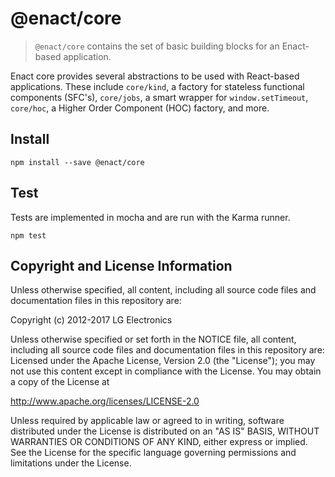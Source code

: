 # @enact/core

> `@enact/core` contains the set of basic building blocks for an Enact-based application.

Enact core provides several abstractions to be used with React-based applications.  These include `core/kind`, a
factory for stateless functional components (SFC's), `core/jobs`, a smart wrapper for `window.setTimeout`,
`core/hoc`, a Higher Order Component (HOC) factory, and more.

## Install

```
npm install --save @enact/core
```

## Test

Tests are implemented in mocha and are run with the Karma runner.

```
npm test
```

## Copyright and License Information

Unless otherwise specified, all content, including all source code files and documentation files in this repository are:

Copyright (c) 2012-2017 LG Electronics

Unless otherwise specified or set forth in the NOTICE file, all content, including all source code files and documentation files in this repository are: Licensed under the Apache License, Version 2.0 (the "License"); you may not use this content except in compliance with the License. You may obtain a copy of the License at

http://www.apache.org/licenses/LICENSE-2.0

Unless required by applicable law or agreed to in writing, software distributed under the License is distributed on an "AS IS" BASIS, WITHOUT WARRANTIES OR CONDITIONS OF ANY KIND, either express or implied. See the License for the specific language governing permissions and limitations under the License.
